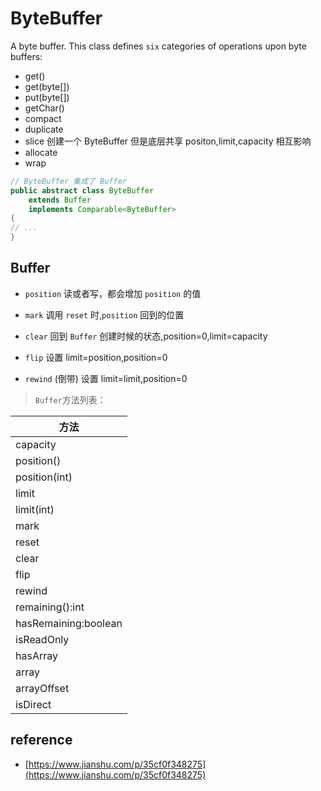 # ByteBuffer

A byte buffer. This class defines `six` categories of operations upon byte buffers:

- get()
- get(byte[])
- put(byte[])
- getChar()
- compact
- duplicate
- slice 创建一个 ByteBuffer 但是底层共享 positon,limit,capacity 相互影响
- allocate
- wrap

```java
// ByteBuffer 集成了 Buffer
public abstract class ByteBuffer
    extends Buffer
    implements Comparable<ByteBuffer>
{
// ...
}
```

## Buffer

- `position` 读或者写，都会增加 `position` 的值
- `mark` 调用 `reset` 时,`position` 回到的位置

- `clear` 回到 `Buffer` 创建时候的状态,position=0,limit=capacity
- `flip` 设置 limit=position,position=0
- `rewind` (倒带) 设置 limit=limit,position=0

> `Buffer`方法列表：

| 方法                 |
| -------------------- |
| capacity             |
| position()           |
| position(int)        |
| limit                |
| limit(int)           |
| mark                 |
| reset                |
| clear                |
| flip                 |
| rewind               |
| remaining():int      |
| hasRemaining:boolean |
| isReadOnly           |
| hasArray             |
| array                |
| arrayOffset          |
| isDirect             |

## reference

- [https://www.jianshu.com/p/35cf0f348275](https://www.jianshu.com/p/35cf0f348275)
